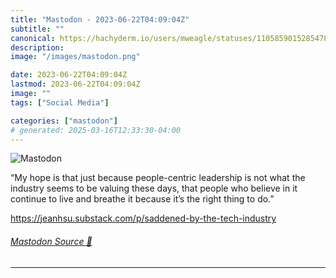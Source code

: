 ```yaml
---
title: "Mastodon - 2023-06-22T04:09:04Z"
subtitle: ""
canonical: https://hachyderm.io/users/mweagle/statuses/110585901528547861
description:
image: "/images/mastodon.png"

date: 2023-06-22T04:09:04Z
lastmod: 2023-06-22T04:09:04Z
image: ""
tags: ["Social Media"]

categories: ["mastodon"]
# generated: 2025-03-16T12:33:30-04:00
---
```

![Mastodon](/images/mastodon.png)

<p>“My hope is that just because people-centric leadership is not what the industry seems to be valuing these days, that people who believe in it continue to live and breathe it because it’s the right thing to do.”</p><p><a href="https://jeanhsu.substack.com/p/saddened-by-the-tech-industry" target="_blank" rel="nofollow noopener noreferrer" translate="no"><span class="invisible">https://</span><span class="ellipsis">jeanhsu.substack.com/p/saddene</span><span class="invisible">d-by-the-tech-industry</span></a></p>


###### [Mastodon Source 🐘](https://hachyderm.io/@mweagle/110585901528547861)

___
